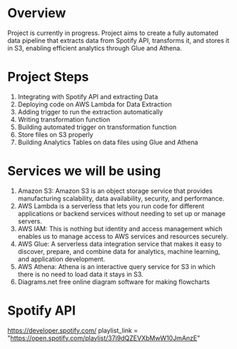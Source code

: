 # Overview

Project is currently in progress.
Project aims to create a fully automated data pipeline that extracts data from Spotify API, transforms it, and stores it in S3, enabling efficient analytics through Glue and Athena.

# Project Steps

1. Integrating with Spotify API and extracting Data
2. Deploying code on AWS Lambda for Data Extraction
3. Adding trigger to run the extraction automatically
4. Writing transformation function
5. Building automated trigger on transformation function
6. Store files on S3 properly
7. Building Analytics Tables on data files using Glue and Athena

# Services we will be using

1. Amazon S3: Amazon S3 is an object storage service that provides manufacturing scalability, data availability, security, and performance.
2. AWS Lambda is a serverless that lets you run code for different applications or backend services without needing to set up or manage servers.
4. AWS IAM: This is nothing but identity and access management which enables us to manage access to AWS services and resources securely.
5. AWS Glue: A serverless data integration service that makes it easy to discover, prepare, and combine data for analytics, machine learning, and application development.
6. AWS Athena: Athena is an interactive query service for S3 in which there is no need to load data it stays in S3.
7. Diagrams.net free online diagram software for making flowcharts

# Spotify API

https://developer.spotify.com/
playlist_link = "https://open.spotify.com/playlist/37i9dQZEVXbMwW10JmAnzE"
